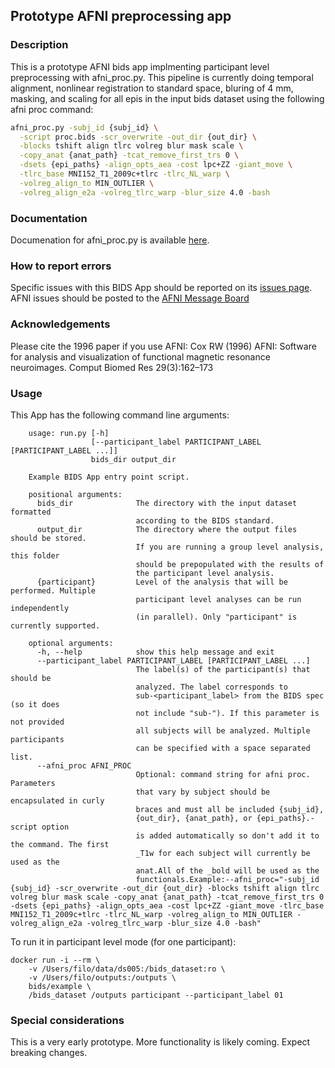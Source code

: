 ## Prototype AFNI preprocessing app

### Description
This is a prototype AFNI bids app implmenting participant level preprocessing with afni_proc.py.
This pipeline is currently doing temporal alignment, nonlinear registration to standard space,
 bluring of 4 mm, masking, and scaling for all epis in the input bids dataset using the following 
 afni proc command:
 
```bash
afni_proc.py -subj_id {subj_id} \
  -script proc.bids -scr_overwrite -out_dir {out_dir} \
  -blocks tshift align tlrc volreg blur mask scale \
  -copy_anat {anat_path} -tcat_remove_first_trs 0 \
  -dsets {epi_paths} -align_opts_aea -cost lpc+ZZ -giant_move \
  -tlrc_base MNI152_T1_2009c+tlrc -tlrc_NL_warp \
  -volreg_align_to MIN_OUTLIER \
  -volreg_align_e2a -volreg_tlrc_warp -blur_size 4.0 -bash
```

### Documentation
Documenation for afni_proc.py is available [here](https://afni.nimh.nih.gov/pub/dist/doc/program_help/afni_proc.py.html).

### How to report errors
Specific issues with this BIDS App should be reported on its [issues page](https://github.com/nih-fmrif/afni_proc_BIDS_app/issues).
AFNI issues should be posted to the [AFNI Message Board](https://afni.nimh.nih.gov/afni/community/board/list.php?1)

### Acknowledgements
Please cite the 1996 paper if you use AFNI:
 Cox RW (1996) AFNI: Software for analysis and visualization of functional magnetic resonance neuroimages. Comput Biomed Res 29(3):162–173

### Usage
This App has the following command line arguments:

		usage: run.py [-h]
		              [--participant_label PARTICIPANT_LABEL [PARTICIPANT_LABEL ...]]
		              bids_dir output_dir

		Example BIDS App entry point script.

		positional arguments:
		  bids_dir              The directory with the input dataset formatted
		                        according to the BIDS standard.
		  output_dir            The directory where the output files should be stored.
		                        If you are running a group level analysis, this folder
		                        should be prepopulated with the results of
		                        the participant level analysis.
		  {participant}         Level of the analysis that will be performed. Multiple
	                            participant level analyses can be run independently
	                            (in parallel). Only "participant" is currently supported.

		optional arguments:
		  -h, --help            show this help message and exit
		  --participant_label PARTICIPANT_LABEL [PARTICIPANT_LABEL ...]
		                        The label(s) of the participant(s) that should be
		                        analyzed. The label corresponds to
		                        sub-<participant_label> from the BIDS spec (so it does
		                        not include "sub-"). If this parameter is not provided
		                        all subjects will be analyzed. Multiple participants
		                        can be specified with a space separated list.
		  --afni_proc AFNI_PROC
                                Optional: command string for afni proc. Parameters
                                that vary by subject should be encapsulated in curly
                                braces and must all be included {subj_id},
                                {out_dir}, {anat_path}, or {epi_paths}.-script option
                                is added automatically so don't add it to the command. The first
                                _T1w for each subject will currently be used as the
                                anat.All of the _bold will be used as the
                                functionals.Example:--afni_proc="-subj_id {subj_id} -scr_overwrite -out_dir {out_dir} -blocks tshift align tlrc volreg blur mask scale -copy_anat {anat_path} -tcat_remove_first_trs 0 -dsets {epi_paths} -align_opts_aea -cost lpc+ZZ -giant_move -tlrc_base MNI152_T1_2009c+tlrc -tlrc_NL_warp -volreg_align_to MIN_OUTLIER -volreg_align_e2a -volreg_tlrc_warp -blur_size 4.0 -bash"


To run it in participant level mode (for one participant):

    docker run -i --rm \
		-v /Users/filo/data/ds005:/bids_dataset:ro \
		-v /Users/filo/outputs:/outputs \
		bids/example \
		/bids_dataset /outputs participant --participant_label 01

### Special considerations
This is a very early prototype. More functionality is likely coming. Expect breaking changes.
